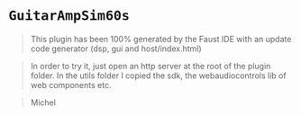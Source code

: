 # `GuitarAmpSim60s`

> This plugin has been 100% generated by the Faust IDE with an update code generator (dsp, gui and host/index.html)

> In order to try it, just open an http server at the root of the plugin folder. In the utils folder I copied the sdk, the webaudiocontrols lib of web components etc.

> Michel
